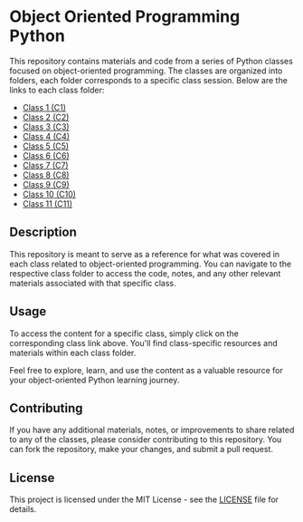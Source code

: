 # Object Oriented Programming Python  

This repository contains materials and code from a series of Python classes focused on object-oriented programming. The classes are organized into folders, each folder corresponds to a specific class session. Below are the links to each class folder:

- [Class 1 (C1)](C1/)
- [Class 2 (C2)](C2/)
- [Class 3 (C3)](C3/)
- [Class 4 (C4)](C4/)
- [Class 5 (C5)](C5/)
- [Class 6 (C6)](C6/)
- [Class 7 (C7)](C7/)
- [Class 8 (C8)](C8/)
- [Class 9 (C9)](C9/)
- [Class 10 (C10)](C10/)
- [Class 11 (C11)](C11/)

## Description

This repository is meant to serve as a reference for what was covered in each class related to object-oriented programming. You can navigate to the respective class folder to access the code, notes, and any other relevant materials associated with that specific class.

## Usage

To access the content for a specific class, simply click on the corresponding class link above. You'll find class-specific resources and materials within each class folder.

Feel free to explore, learn, and use the content as a valuable resource for your object-oriented Python learning journey.

## Contributing

If you have any additional materials, notes, or improvements to share related to any of the classes, please consider contributing to this repository. You can fork the repository, make your changes, and submit a pull request.

## License

This project is licensed under the MIT License - see the [LICENSE](LICENSE) file for details.
